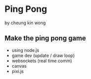 # Ping Pong

by cheung kin wong

## Make the ping pong game

-    using node.js
-    game dev (update / draw loop)
-    websockets (real time comm)
-    canvas
-    pixi.js
